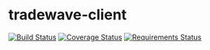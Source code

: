 tradewave-client
================

[![Build Status](https://travis-ci.org/tradewave/tradewave-client.svg?branch=master)](https://travis-ci.org/tradewave/tradewave-client)
[![Coverage Status](https://img.shields.io/coveralls/tradewave/tradewave-client.svg)](https://coveralls.io/r/tradewave/tradewave-client)
[![Requirements Status](https://requires.io/github/tradewave/tradewave-client/requirements.png?branch=master)](https://requires.io/github/tradewave/tradewave-client/requirements/?branch=master)
